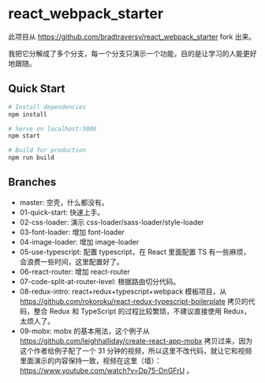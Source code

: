 # react_webpack_starter

此项目从 https://github.com/bradtraversy/react_webpack_starter fork 出来。

我把它分解成了多个分支，每一个分支只演示一个功能，目的是让学习的人能更好地跟随。

## Quick Start

```bash
# Install dependencies
npm install

# Serve on localhost:3000
npm start

# Build for production
npm run build
```

## Branches

-   master: 空壳，什么都没有。
-   01-quick-start: 快速上手。
-   02-css-loader: 演示 css-loader/sass-loader/style-loader
-   03-font-loader: 增加 font-loader
-   04-image-loader: 增加 image-loader
-   05-use-typescript: 配置 typescript，在 React 里面配置 TS 有一些麻烦，会浪费一些时间，这里配置好了。
-   06-react-router: 增加 react-router
-   07-code-split-at-router-level: 根据路由切分代码。
-   08-redux-intro: react+redux+typescript+webpack 模板项目，从 https://github.com/rokoroku/react-redux-typescript-boilerplate 拷贝的代码，整合 Redux 和 TypeScript 的过程比较繁琐，不建议直接使用 Redux，太烦人了。
-   09-mobx: mobx 的基本用法，这个例子从 https://github.com/leighhalliday/create-react-app-mobx 拷贝过来，因为这个作者给例子配了一个 31 分钟的视频，所以这里不改代码，就让它和视频里面演示的内容保持一致，视频在这里（墙）：https://www.youtube.com/watch?v=Dp75-DnGFrU 。
